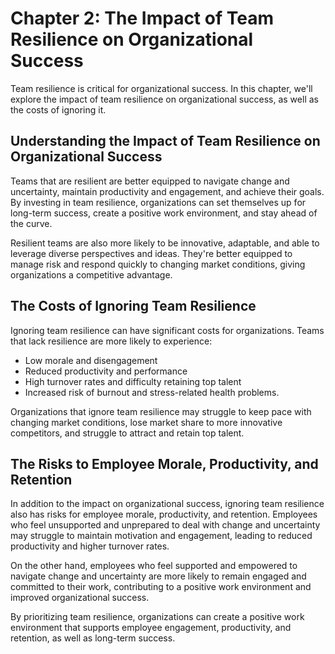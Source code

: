 Chapter 2: The Impact of Team Resilience on Organizational Success
==================================================================

Team resilience is critical for organizational success. In this chapter, we'll explore the impact of team resilience on organizational success, as well as the costs of ignoring it.

Understanding the Impact of Team Resilience on Organizational Success
---------------------------------------------------------------------

Teams that are resilient are better equipped to navigate change and uncertainty, maintain productivity and engagement, and achieve their goals. By investing in team resilience, organizations can set themselves up for long-term success, create a positive work environment, and stay ahead of the curve.

Resilient teams are also more likely to be innovative, adaptable, and able to leverage diverse perspectives and ideas. They're better equipped to manage risk and respond quickly to changing market conditions, giving organizations a competitive advantage.

The Costs of Ignoring Team Resilience
-------------------------------------

Ignoring team resilience can have significant costs for organizations. Teams that lack resilience are more likely to experience:

* Low morale and disengagement
* Reduced productivity and performance
* High turnover rates and difficulty retaining top talent
* Increased risk of burnout and stress-related health problems.

Organizations that ignore team resilience may struggle to keep pace with changing market conditions, lose market share to more innovative competitors, and struggle to attract and retain top talent.

The Risks to Employee Morale, Productivity, and Retention
---------------------------------------------------------

In addition to the impact on organizational success, ignoring team resilience also has risks for employee morale, productivity, and retention. Employees who feel unsupported and unprepared to deal with change and uncertainty may struggle to maintain motivation and engagement, leading to reduced productivity and higher turnover rates.

On the other hand, employees who feel supported and empowered to navigate change and uncertainty are more likely to remain engaged and committed to their work, contributing to a positive work environment and improved organizational success.

By prioritizing team resilience, organizations can create a positive work environment that supports employee engagement, productivity, and retention, as well as long-term success.
